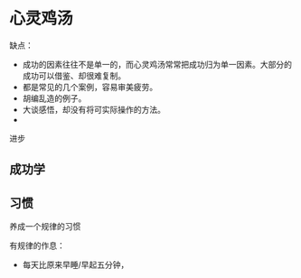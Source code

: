 # 心灵鸡汤

缺点：

* 成功的因素往往不是单一的，而心灵鸡汤常常把成功归为单一因素。大部分的成功可以借鉴、却很难复制。
* 都是常见的几个案例，容易审美疲劳。
* 胡编乱造的例子。
* 大谈感悟，却没有将可实际操作的方法。
* 

进步





## 成功学

## 习惯

养成一个规律的习惯

有规律的作息：

* 每天比原来早睡/早起五分钟，